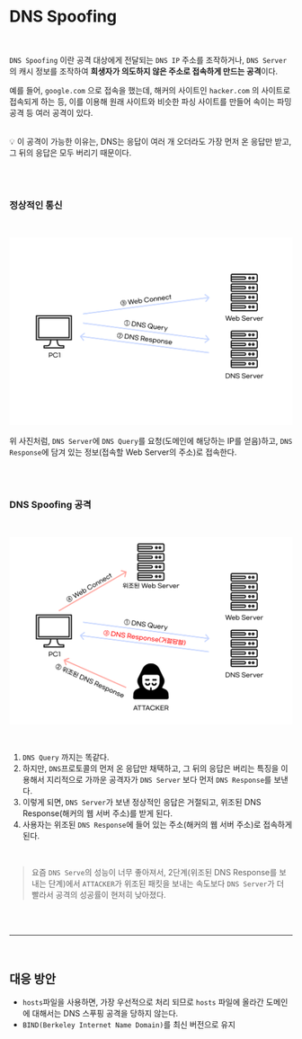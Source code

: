 # DNS Spoofing

<br>

`DNS Spoofing` 이란 공격 대상에게 전달되는 `DNS IP` 주소를 조작하거나, `DNS Server`의 캐시 정보를 조작하여 **희생자가 의도하지 않은 주소로 접속하게 만드는 공격**이다.

예를 들어, `google.com` 으로 접속을 했는데, 해커의 사이트인 `hacker.com` 의 사이트로 접속되게 하는 등, 이를 이용해 원래 사이트와 비슷한 파싱 사이트를 만들어 속이는 파밍 공격 등 여러 공격이 있다.

<br>

<aside>
💡 이 공격이 가능한 이유는, DNS는 응답이 여러 개 오더라도 가장 먼저 온 응답만 받고, 그 뒤의 응답은 모두 버리기 때문이다.

</aside>

<br><br>



### 정상적인 통신

<br>

![Image](./../../Image/../../Image/DNSSpoofing-normal.png)

위 사진처럼, `DNS Server`에 `DNS Query`를 요청(도메인에 해당하는 IP를 얻음)하고, `DNS Response`에 담겨 있는 정보(접속할 Web Server의 주소)로 접속한다.

<br><br>

### DNS Spoofing 공격

<br>

![Image](./../../image/../../Image/DNSSpoofing-attack.png)

<br>

1. `DNS Query` 까지는 똑같다.
2. 하지만, `DNS`프로토콜의 먼저 온 응답만 채택하고, 그 뒤의 응답은 버리는 특징을 이용해서 지리적으로 가까운 공격자가 `DNS Server` 보다 먼저 `DNS Response`를 보낸다.
3. 이렇게 되면, `DNS Server`가 보낸 정상적인 응답은 거절되고, 위조된 DNS Response(해커의 웹 서버 주소)를 받게 된다.
4. 사용자는 위조된 `DNS Response`에 들어 있는 주소(해커의 웹 서버 주소)로 접속하게 된다.


<br>

> 요즘 `DNS Serve`의 성능이 너무 좋아져서, 2단계(위조된 DNS Response를 보내는 단계)에서 `ATTACKER`가 위조된 패킷을 보내는 속도보다 `DNS Server`가 더 빨라서 공격의 성공률이 현저히 낮아졌다.



<br><br>

---

<br>

## 대응 방안

- `hosts`파일을 사용하면, 가장 우선적으로 처리 되므로 `hosts` 파일에 올라간 도메인에 대해서는 DNS 스푸핑 공격을 당하지 않는다.
- `BIND(Berkeley Internet Name Domain)`를 최신 버전으로 유지